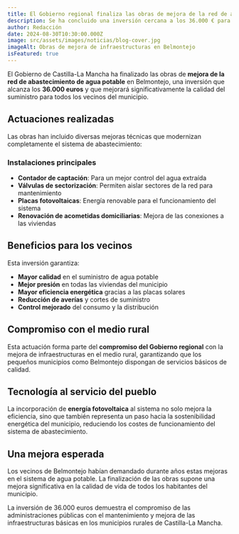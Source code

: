 ```yaml
---
title: El Gobierno regional finaliza las obras de mejora de la red de abastecimiento de agua potable en Belmontejo
description: Se ha concluido una inversión cercana a los 36.000 € para la mejora de la red de agua potable con instalación de contador de captación, válvulas de sectorización, placas fotovoltaicas y renovación de acometidas domiciliarias.
author: Redacción
date: 2024-08-30T10:30:00.000Z
image: src/assets/images/noticias/blog-cover.jpg
imageAlt: Obras de mejora de infraestructuras en Belmontejo
isFeatured: true
---
```


El Gobierno de Castilla-La Mancha ha finalizado las obras de **mejora de la red de abastecimiento de agua potable** en Belmontejo, una inversión que alcanza los **36.000 euros** y que mejorará significativamente la calidad del suministro para todos los vecinos del municipio.

## Actuaciones realizadas

Las obras han incluido diversas mejoras técnicas que modernizan completamente el sistema de abastecimiento:

### Instalaciones principales

- **Contador de captación**: Para un mejor control del agua extraída
- **Válvulas de sectorización**: Permiten aislar sectores de la red para mantenimiento
- **Placas fotovoltaicas**: Energía renovable para el funcionamiento del sistema
- **Renovación de acometidas domiciliarias**: Mejora de las conexiones a las viviendas

## Beneficios para los vecinos

Esta inversión garantiza:

- **Mayor calidad** en el suministro de agua potable
- **Mejor presión** en todas las viviendas del municipio
- **Mayor eficiencia energética** gracias a las placas solares
- **Reducción de averías** y cortes de suministro
- **Control mejorado** del consumo y la distribución

## Compromiso con el medio rural

Esta actuación forma parte del **compromiso del Gobierno regional** con la mejora de infraestructuras en el medio rural, garantizando que los pequeños municipios como Belmontejo dispongan de servicios básicos de calidad.

## Tecnología al servicio del pueblo

La incorporación de **energía fotovoltaica** al sistema no solo mejora la eficiencia, sino que también representa un paso hacia la sostenibilidad energética del municipio, reduciendo los costes de funcionamiento del sistema de abastecimiento.

## Una mejora esperada

Los vecinos de Belmontejo habían demandado durante años estas mejoras en el sistema de agua potable. La finalización de las obras supone una mejora significativa en la calidad de vida de todos los habitantes del municipio.

La inversión de 36.000 euros demuestra el compromiso de las administraciones públicas con el mantenimiento y mejora de las infraestructuras básicas en los municipios rurales de Castilla-La Mancha.
